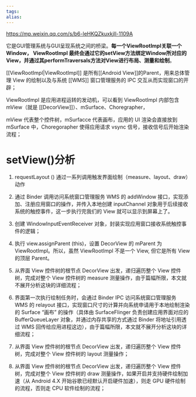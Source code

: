 ```yaml
---
tags: 
alias:
---
```

https://mp.weixin.qq.com/s/b6-leHKQZkuxkjll-1109A

它是GUI管理系统与GUI呈现系统之间的桥梁。**每一个ViewRootImpl关联一个Window， ViewRootImpl 最终会通过它的setView方法绑定Window所对应的View，并通过其performTraversals方法对View进行布局、测量和绘制**。

[[ViewRootImpl|ViewRootImpl]] 是所有[[Android View]]的Parent，用来总体管理 View 的绘制以及与系统 [[WMS]] 窗口管理服务的 IPC 交互从而实现窗口的开辟；

ViewRootImpl 是应用进程运转的发动机，可以看到 ViewRootImpl 内部包含 mView（就是 [[DecorView]]）、mSurface、Choregrapher，

mView 代表整个控件树，mSurfacce 代表画布，应用的 UI 渲染会直接放到 mSurface 中，Choregorapher 使得应用请求 vsync 信号，接收信号后开始渲染流程；

# setView()分析
1. requestLayout () 通过一系列调用触发界面绘制（measure、layout、draw）动作
    
2. 通过 Binder 调用访问系统窗口管理服务 WMS 的 addWindow 接口，实现添加、注册应用窗口的操作，并传入本地创建 inputChannel 对象用于后续接收系统的触控事件，这一步执行完我们的 View 就可以显示到屏幕上了。
    
3. 创建 WindowInputEventReceiver 对象，封装实现应用窗口接收系统触控事件的逻辑；
    
4. 执行 view.assignParent (this)，设置 DecorView 的 mParent 为 ViewRootImpl。所以，虽然 ViewRootImpl 不是一个 View, 但它是所有 View 的顶层 Parent。

1. 从界面 View 控件树的根节点 DecorView 出发，递归遍历整个 View 控件树，完成对整个 View 控件树的 measure 测量操作，由于篇幅所限，本文就不展开分析这块的详细流程；
    
2. 界面第一次执行绘制任务时，会通过 Binder IPC 访问系统窗口管理服务 WMS 的 relayout 接口，实现窗口尺寸的计算并向系统申请用于本地绘制渲染的 Surface “画布” 的操作（具体由 SurfaceFlinger 负责创建应用界面对应的 BufferQueueLayer 对象，并通过内存共享的方式通过 Binder 将地址引用透过 WMS 回传给应用进程这边），由于篇幅所限，本文就不展开分析这块的详细流程；
    
3. 从界面 View 控件树的根节点 DecorView 出发，递归遍历整个 View 控件树，完成对整个 View 控件树的 layout 测量操作；
    
4. 从界面 View 控件树的根节点 DecorView 出发，递归遍历整个 View 控件树，完成对整个 View 控件树的 draw 测量操作，如果开启并支持硬件绘制加速（从 Android 4.X 开始谷歌已经默认开启硬件加速），则走 GPU 硬件绘制的流程，否则走 CPU 软件绘制的流程；



